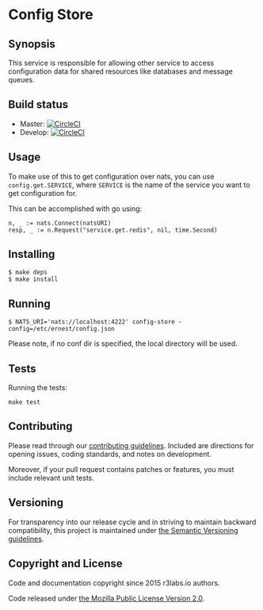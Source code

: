 # Config Store

## Synopsis

This service is responsible for allowing other service to access configuration data for shared resources like databases and message queues.

## Build status

* Master: [![CircleCI](https://circleci.com/gh/ernestio/config-store/tree/master.svg?style=svg)](https://circleci.com/gh/ernestio/config-store/tree/master)
* Develop: [![CircleCI](https://circleci.com/gh/ernestio/config-store/tree/develop.svg?style=svg)](https://circleci.com/gh/ernestio/config-store/tree/develop)


## Usage

To make use of this to get configuration over nats, you can use `config.get.SERVICE`, where `SERVICE` is the name of the service you want to get configuration for.

This can be accomplished with go using:

```
n, _ := nats.Connect(natsURI)
resp, _ := n.Request("service.get.redis", nil, time.Second)
```

## Installing

```
$ make deps
$ make install
```

## Running

```
$ NATS_URI='nats://localhost:4222' config-store -config=/etc/ernest/config.json
```
Please note, if no conf dir is specified, the local directory will be used.


## Tests

Running the tests:
```
make test
```

## Contributing

Please read through our
[contributing guidelines](CONTRIBUTING.md).
Included are directions for opening issues, coding standards, and notes on
development.

Moreover, if your pull request contains patches or features, you must include
relevant unit tests.

## Versioning

For transparency into our release cycle and in striving to maintain backward
compatibility, this project is maintained under [the Semantic Versioning guidelines](http://semver.org/).

## Copyright and License

Code and documentation copyright since 2015 r3labs.io authors.

Code released under
[the Mozilla Public License Version 2.0](LICENSE).
